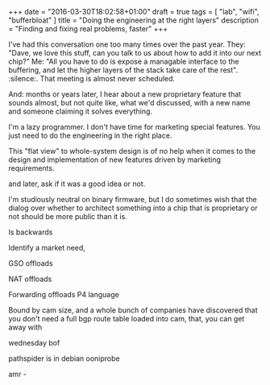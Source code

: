 +++
date = "2016-03-30T18:02:58+01:00"
draft = true
tags = [ "lab", "wifi", "bufferbloat"  ]
title = "Doing the engineering at the right layers"
description = "Finding and fixing real problems, faster"
+++

I've had this conversation one too many times over the past year. They: "Dave,
we love this stuff, can you talk to us about how to add it into our next chip?" 
Me: "All you have to do is expose a managable interface to the buffering, and
let the higher layers of the stack take care of the rest". :silence:. That
meeting is almost never scheduled.

And: months or years later, I hear about a new proprietary feature
that sounds almost, but not quite like, what we'd discussed, with a new name
and someone claiming it solves everything.

I'm a lazy programmer. I don't have time for marketing special features. You just need to do the engineering in the right place.

This "flat view" to whole-system design is of no help when it comes to
the design and implementation of new features driven by marketing
requirements.

and later, ask if it was a good idea or not.

I'm studiously neutral on binary firmware, but I do sometimes wish that the
dialog over whether to architect something into a chip that is proprietary
or not should be more public than it is.

Is backwards

Identify a market need, 

GSO offloads

NAT offloads

Forwarding offloads
P4 language

Bound by cam size, and a whole bunch of companies have discovered that you
don't need a full bgp route table loaded into cam, that, you can get away
with 

wednesday bof

pathspider is in debian
ooniprobe

amr - 


